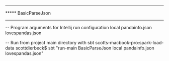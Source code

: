 
******************************************************
*****  BasicParseJson
******************************************************
-- Program arguments for Intellij run configuration
local pandainfo.json lovespandas.json

-- Run from project main directory with sbt
scotts-macbook-pro:spark-load-data scottdierbeck$ sbt "run-main BasicParseJson local pandainfo.json lovespandas.json"